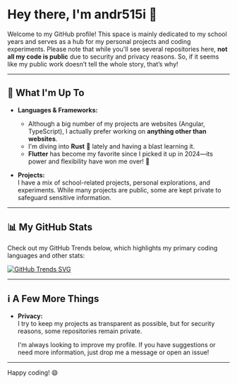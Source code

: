 # Hey there, I'm **andr515i** 👋

Welcome to my GitHub profile! This space is mainly dedicated to my school years and serves as a hub for my personal projects and coding experiments. Please note that while you'll see several repositories here, **not all my code is public** due to security and privacy reasons. So, if it seems like my public work doesn’t tell the whole story, that’s why!

---

## 🚀 What I'm Up To

- **Languages & Frameworks:**  
  - Although a big number of my projects are websites (Angular, TypeScript), I actually prefer working on **anything other than websites**.
  - I'm diving into **Rust** 🦀 lately and having a blast learning it.
  - **Flutter** has become my favorite since I picked it up in 2024—its power and flexibility have won me over! 💙

- **Projects:**  
  I have a mix of school-related projects, personal explorations, and experiments. While many projects are public, some are kept private to safeguard sensitive information.

---

## 📊 My GitHub Stats

Check out my GitHub Trends below, which highlights my primary coding languages and other stats:

[![GitHub Trends SVG](https://api.githubtrends.io/user/svg/andr515i/langs?width=800)](https://githubtrends.io)

---

## ℹ️ A Few More Things

- **Privacy:**  
  I try to keep my projects as transparent as possible, but for security reasons, some repositories remain private.

  I'm always looking to improve my profile. If you have suggestions or need more information, just drop me a message or open an issue!

---

Happy coding! 😄
